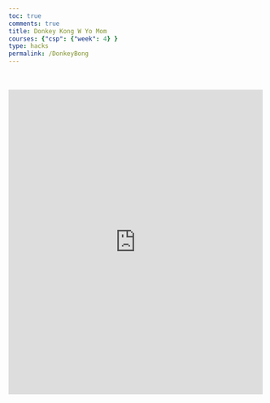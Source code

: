 ```yaml
---
toc: true
comments: true
title: Donkey Kong W Yo Mom
courses: {"csp": {"week": 4} }
type: hacks
permalink: /DonkeyBong
---
```


<!DOCTYPE html>
<html>
  <head>
    <link rel="stylesheet" href="https://maxcdn.bootstrapcdn.com/bootstrap/3.3.7/css/bootstrap.min.css" integrity="sha384-BVYiiSIFeK1dGmJRAkycuHAHRg32OmUcww7on3RYdg4Va+PmSTsz/K68vbdEjh4u" crossorigin="anonymous">
    <link rel="stylesheet" href="https://maxcdn.bootstrapcdn.com/bootstrap/3.3.7/css/bootstrap-theme.min.css" integrity="sha384-rHyoN1iRsVXV4nD0JutlnGaslCJuC7uwjduW9SVrLvRYooPp2bWYgmgJQIXwl/Sp" crossorigin="anonymous">
    <script src="https://maxcdn.bootstrapcdn.com/bootstrap/3.3.7/js/bootstrap.min.js" integrity="sha384-Tc5IQib027qvyjSMfHjOMaLkfuWVxZxUPnCJA7l2mCWNIpG9mGCD8wGNIcPD7Txa" crossorigin="anonymous"></script>
    <title>Donkey Kong</title>
    <link rel="stylesheet" href="styles.css">
  </head>
  <body>
    <div id="main">
      <br>
      <br>
      <iframe src="https://www.silvergames.com/en/donkey-kong/iframe" width="500" height="600" style="margin:0;padding:0;border:0"></iframe>
    </div>
  </body>
</html>
 